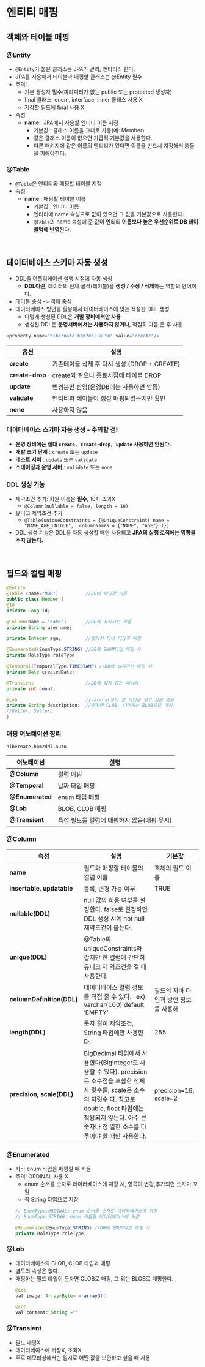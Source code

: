 # 엔티티 매핑

## 객체와 테이블 매핑
### @Entity
- `@Entity`가 붙은 클래스는 JPA가 관리, 엔티티라 한다. 
- JPA를 사용해서 테이블과 매핑할 클래스는 @Entity 필수
- 주의!
  - 기본 생성자 필수(파라미터가 없는 public 또는 protected 생성자)
  - final 클래스, enum, interface, inner 클래스 사용 X
  - 저장할 필드에 final 사용 X
- 속성
  - **name** : JPA에서 사용할 엔티티 이름 지정
    - 기본값 : 클래스 이름을 그대로 사용(예: Member)
    - 같은 클래스 이름이 없으면 가급적 기본값을 사용한다.
    - 다른 패키지에 같은 이름의 엔티티가 있다면 이름을 반드시 지정해서 충돌을 피해야한다.

### @Table
- `@Table`은 엔티티와 매핑할 테이블 지정
- 속성
  - **name** : 매핑할 테이블 이름 
    - 기본값 : 엔티티 이름 
    - 엔티티에 name 속성으로 값이 있으면 그 값을 기본값으로 사용한다.
    - `@Table`의 name 속성에 준 값이 **엔티티 이름보다 높은 우선순위로 DB 테이블명에 반영**된다.

<br>

## 데이터베이스 스키마 자동 생성
- DDL을 어플리케이션 실행 시점에 자동 생성
  - **DDL이란**, 데이터의 전체 골격(테이블)을 **생성 / 수정 / 삭제**하는 역할의 언어이다.
- 테이블 중심 -> 객체 중심
- 데이터베이스 방언을 활용해서 데이터베이스에 맞는 적절한 DDL 생성
  - 이렇게 생성된 DDL은 **개발 장비에서만 사용**
  - 생성된 DDL은 **운영서버에서는 사용하지 않거나**, 적절히 다듬 은 후 사용

```java
<property name="hibernate.hbm2ddl.auto" value="create"/>
```

|옵션|설명|
|------|---|
|**create**|기존테이블 삭제 후 다시 생성 (DROP + CREATE)|
|**create-drop**|create와 같으나 종료시점에 테이블 DROP|
|**update**|변경분만 반영(운영DB에는 사용하면 안됨)|
|**validate**|엔티티와 테이블이 정상 매핑되었는지만 확인|
|**none**|사용하지 않음|

### 데이터베이스 스키마 자동 생성 - 주의할 점!
- **운영 장비에는 절대 `create, create-drop, update` 사용하면 안된다.**
- **개발 초기 단계** : `create` 또는 `update`
- **테스트 서버** : `update` 또는 `validate`
- **스테이징과 운영 서버** : `validate` 또는 `none`

### DDL 생성 기능
- 제약조건 추가: 회원 이름은 **필수**, 10자 초과X
  - `@Column(nullable = false, length = 10)`
- 유니크 제약조건 추가
  - `@Table(uniqueConstraints = {@UniqueConstraint( name = "NAME_AGE_UNIQUE",  columnNames = {"NAME", "AGE"} )})`
- DDL 생성 기능은 DDL을 자동 생성할 때만 사용되고 **JPA의 실행 로직에는 영향을 주지 않는다.**

<br>

## 필드와 컬럼 매핑
````java
@Entity
@Table (name="MBR")          //DB에 매핑할 이름
public class Member {
@Id
private Long id;

@Column(name = "name")       //DB에 표시되는 이름
private String username;

private Integer age;         //알아서 디비 타입과 매핑

@Enumerated(EnumType.STRING) //DB에 ENUM타입 매핑 시
private RoleType roleType;

@Temporal(TemporalType.TIMESTAMP) //DB에 날짜관련 매핑 시
private Date createdDate;

@Transient                   //DB에 넣지 않는 데이터
private int count;

@Lob                         //varchar보다 큰 타입을 넣고 싶은 경우
private String description;  //문자면 CLOB, 나머지는 BLOB으로 매핑
//Getter, Setter…
}
````

### 매핑 어노테이션 정리
`hibernate.hbm2ddl.auto`

|어노테이션|설명|
|------|---|
|**@Column**|컬럼 매핑|
|**@Temporal**|날짜 타입 매핑|
|**@Enumerated**|enum 타입 매핑|
|**@Lob**|BLOB, CLOB 매핑|
|**@Transient**|특정 필드를 컬럼에 매핑하지 않음(매핑 무시)|

### @Column
|속성|설명|기본값|
|------|---|---|
|**name**|필드와 매핑할 테이블의 컬럼 이름|객체의 필드 이름|
|**insertable, updatable**|등록, 변경 가능 여부|TRUE|
|**nullable(DDL)**|null 값의 허용 여부를 설정한다. false로 설정하면 DDL 생성 시에 not null 제약조건이 붙는다.||
|**unique(DDL)**|@Table의 uniqueConstraints와 같지만 한 컬럼에 간단히 유니크 제 약조건을 걸 때 사용한다.||
|**columnDefinition(DDL)**|데이터베이스 컬럼 정보를 직접 줄 수 있다.   ex) varchar(100) default ‘EMPTY'|필드의 자바 타입과 방언 정보를 사용해|
|**length(DDL)**|문자 길이 제약조건, String 타입에만 사용한다.|255|
|**precision, scale(DDL)**|BigDecimal 타입에서 사용한다(BigInteger도 사용할 수 있다). precision은 소수점을 포함한 전체 자 릿수를, scale은 소수의 자릿수 다. 참고로 double, float 타입에는 적용되지 않는다. 아주 큰 숫자나 정 밀한 소수를 다루어야 할 때만 사용한다.|precision=19, scale=2|

### @Enumerated
- 자바 enum 타입을 매핑할 때 사용
- 주의! ORDINAL 사용 X
  - enum 순서를 숫자로 데이터베이스에 저장 시, 항목이 변경,추가되면 숫자가 꼬임
  - 꼭 String 타입으로 저장
  ```java
  // EnumType.ORDINAL: enum 순서를 숫자로 데이터베이스에 저장
  // EnumType.STRING: enum 이름을 데이터베이스에 저장
  
  @Enumerated(EnumType.STRING) //DB에 ENUM타입 매핑 시
  private RoleType roleType;
  ```

### @Lob
- 데이터베이스의 BLOB, CLOB 타입과 매핑 
- 별도의 속성은 없다. 
- 매핑하는 필드 타입이 문자면 CLOB로 매핑, 그 외는 BLOB로 매핑한다.
  ```java
  @Lob
  val image: Array<Byte> = arrayOf()
  
  @Lob
  val content: String =""
  ```

### @Transient
- 필드 매핑X 
- 데이터베이스에 저장X, 조회X 
- 주로 메모리상에서만 임시로 어떤 값을 보관하고 싶을 때 사용 


